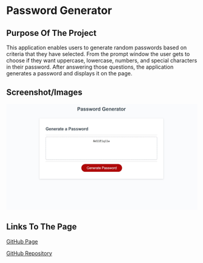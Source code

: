 # **Password Generator**

## **Purpose Of The Project**

This application enables users to generate random passwords based on criteria that they have selected. From the prompt window the user gets to choose if they want uppercase, lowercase, numbers, and special characters in their password. After answering those questions, the application generates a password and displays it on the page.

## **Screenshot/Images**

![Webpage Screenshot](./assets/images/password-generator.JPG)

## **Links To The Page**

[GitHub Page](https://github.com/ettad/semantic-html)

[GitHub Repository](https://github.com/ettad/semantic-html)


